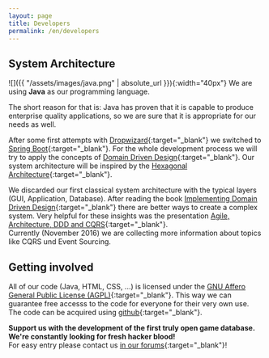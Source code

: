 ```yaml
---
layout: page
title: Developers
permalink: /en/developers
---
```


System Architecture
-------------------

![]({{ "/assets/images/java.png" | absolute_url }}){:width="40px"}
We are using **Java** as our programming language.


The short reason for that is: Java has proven that it is capable to produce enterprise quality applications, so we are sure that it is appropriate for our needs as well.

After some first attempts with [Dropwizard](http://dropwizard.io/){:target="_blank"} we switched to [Spring Boot](https://projects.spring.io/spring-boot/){:target="_blank"}. For the whole development process we will try to apply the concepts of [Domain Driven Design](https://de.wikipedia.org/wiki/Domain-driven_Design){:target="_blank"}. Our system architecture will be inspired by the [Hexagonal Architecture](http://www.slideshare.net/fabricioepa/hexagonal-architecture-for-java-applications){:target="_blank"}.

We discarded our first classical system architecture with the typical layers (GUI, Application, Database). After reading the book [Implementing Domain Driven Design](http://www.informit.com/store/implementing-domain-driven-design-9780321834577){:target="_blank"} there are better ways to create a complex system. Very helpful for these insights was the presentation [Agile, Architecture, DDD and CQRS](http://www.slideshare.net/jeppec/agile-ddd-cqrs){:target="_blank"}.  
Currently (November 2016) we are collecting more information about topics like CQRS und Event Sourcing.

Getting involved
----------------

All of our code (Java, HTML, CSS, ...) is licensed under the [GNU Affero General Public License (AGPL)](http://www.gnu.org/licenses/agpl-3.0.en.html){:target="_blank"}. This way we can guarantee free accesss to the code for everyone for their very own use. The code can be acquired using [github](https://github.com/oregami){:target="_blank"}.  

**Support us with the development of the first truly open game database. We're constantly looking for fresh hacker blood!**  
For easy entry please contact us [in our forums](http://forum.oregami.org/viewtopic.php?f=38&t=32869){:target="_blank"}!
